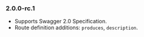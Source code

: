 ### 2.0.0-rc.1

- Supports Swagger 2.0 Specification.
- Route definition additions: `produces`, `description`.
